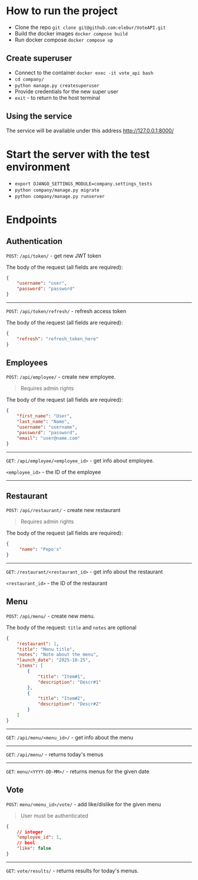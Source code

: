 # How to run the project
* Clone the repo `git clone git@github.com:elebur/VoteAPI.git`
* Build the docker images `docker compose build`
* Run docker compose `docker compose up`

## Create superuser
* Connect to the container `docker exec -it vote_api bash`
* `cd company/`
* `python manage.py createsuperuser`
* Provide credentials for the new super user
* `exit` - to return to the host terminal


## Using the service
The service will be available under this address http://127.0.0.1:8000/

# Start the server with the test environment
* `export DJANGO_SETTINGS_MODULE=company.settings_tests`
* `python company/manage.py migrate`
* `python company/manage.py runserver`


# Endpoints
## Authentication

`POST`: `/api/token/` - get new JWT token

The body of the request (all fields are required):
```json
{
    "username": "user",
    "password": "password"
}
```
---

`POST`: `/api/token/refresh/` - refresh access token

The body of the request (all fields are required):
```json
{
    "refresh": "refresh_token_here"
}
```

## Employees
`POST`: `/api/employee/` - create new employee.
> Requires admin rights

The body of the request (all fields are required):
```json
{
    "first_name": "User",
    "last_name": "Name",
    "username": "username",
    "password": "password",
    "email": "user@name.com"
}
```
---

`GET`: `/api/employee/<employee_id>` - get info about employee.

`<employee_id>` - the ID of the employee

---

## Restaurant
`POST`: `/api/restaurant/` - create new restaurant
> Requires admin rights

The body of the request (all fields are required):
```json
{
     "name": "Pepo's"
}
```
---

`GET`: `/restaurant/<restaurant_id>` - get info about the restaurant

`<restaurant_id>` - the ID of the restaurant

## Menu
`POST`: `/api/menu/` - create new menu.

The body of the request:
`title` and `notes` are optional
```json
{
    "restaurant": 1,
    "title": "Menu title",
    "notes": "Note about the menu",
    "launch_date": "2025-10-25",
    "items": [
        {
            "title": "Item#1",
            "description": "Descr#1"
        },
        {
            "title": "Item#2",
            "description": "Descr#2"
        }
    ]
}
```

---

`GET`: `/api/menu/<menu_id>/` - get info about the menu

---

`GET`: `/api/menu/` - returns today's menus

---
`GET`: `menu/<YYYY-DD-MM>/` - returns menus for the given date

## Vote
`POST`: `menu/<menu_id>/vote/` - add like/dislike for the given menu

> User must be authenticated

```json
{
    // integer
    "employee_id": 1,
    // bool
    "like": false
}
```

---
`GET`: `vote/results/` - returns results for today's menus.